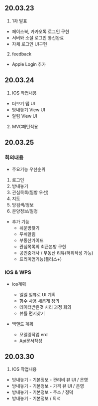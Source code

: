 ## 20.03.23

1. 1차 발표
* 페이스북, 카카오톡 로그인 구현
* 서버와 소셜 로그인 통신완료
* 자체 로그인 UI구현

2. feedback
* Apple Login 추가


## 20.03.24

1.  IOS 작업내용
* 더보기 탭 UI
* 방내놓기 View UI
* 알림 View UI

2.  MVC패턴적용


## 20.03.25

### 회의내용 

* 주요기능 우선순위
1. 로그인
2. 방내놓기
3. 관심목록(찜방 우선)
4. 지도
5. 방검색/정보
6. 분양정보/일정

* 추가 기능
  * 쉬운방찾기
  * 푸쉬알림
  * 부동산가이드
  * 관심목록의 최근본방 구현
  * 공인중개사 / 부동산 리뷰(허위작성 가능)
  * 프리미엄기능(플러스+)


### IOS & WPS

- ios계획
  - 일일 일뷰로 UI 계획
  - 함수 사용 새롭게 정의
  - 데이터받은것 처리 과정 회의
  - 뷰를 먼저찾기

- 백앤드 계획
  - 모델링작업 erd
  - Api문서작성

## 20.03.30

1.  IOS 작업내용
* 방내놓기 - 기본정보 - 관리비 뷰 UI / 은영
* 방내놓기 - 기본정보 - 가격 뷰 UI / 은영
* 방내놓기 - 기본정보 - 주소 / 정덕
* 방내놓기 - 기본정보 / 의석
